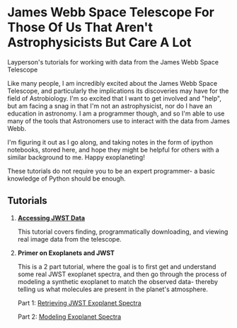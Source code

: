 # James Webb Space Telescope For Those Of Us That Aren't Astrophysicists But Care A Lot
Layperson's tutorials for working with data from the James Webb Space Telescope

Like many people, I am incredibly excited about the James Webb Space Telescope, and particularly the implications its discoveries may have for the field of Astrobiology. I'm so excited that I want to get involved and "help", but am facing a snag in that I'm not an astrophysicist, nor do I have an education in astronomy. I am a programmer though, and so I'm able to use many of the tools that Astronomers use to interact with the data from James Webb. 

I'm figuring it out as I go along, and taking notes in the form of ipython notebooks, stored here, and hope they might be helpful for others with a similar background to me. Happy exoplaneting!

These tutorials do not require you to be an expert programmer- a basic knowledge of Python should be enough.

## Tutorials

1. [__Accessing JWST Data__](https://github.com/Kappibw/JWST/blob/main/1_accessing_jwst_data.ipynb)

    This tutorial covers finding, programmatically downloading, and viewing real image data from the telescope.
  
2. __Primer on Exoplanets and JWST__

    This is a 2 part tutorial, where the goal is to first get and understand some real JWST exoplanet spectra, and then go through the process of modeling a synthetic exoplanet to match the observed data- thereby telling us what molecules are present in the planet's atmosphere.
    
    Part 1: [Retrieving JWST Exoplanet Spectra](https://github.com/Kappibw/JWST/blob/main/2_retrieving_jwst_spectra.ipynb)
    
    Part 2: [Modeling Exoplanet Spectra](https://github.com/Kappibw/JWST/blob/main/3_modeling_exoplanets.ipynb)
